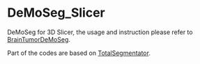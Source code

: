 # DeMoSeg_Slicer
DeMoSeg for 3D Slicer, the usage and instruction please refer to [BrainTumorDeMoSeg](BrainTumorDeMoSeg_Slicer/Instructions.pptx).

Part of the codes are based on [TotalSegmentator](https://github.com/wasserth/TotalSegmentator/tree/master).
